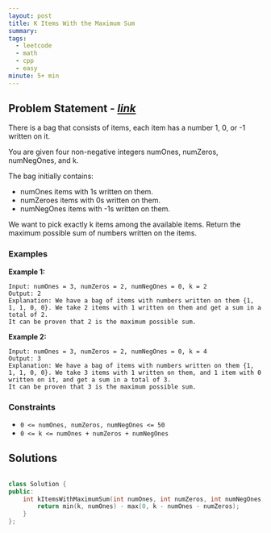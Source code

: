 ```yaml
---
layout: post
title: K Items With the Maximum Sum
summary:
tags:
  - leetcode
  - math
  - cpp
  - easy
minute: 5+ min
---
```


## Problem Statement - [_link_](https://leetcode.com/problems/k-items-with-the-maximum-sum/description/)

There is a bag that consists of items, each item has a number 1, 0, or -1 written on it.

You are given four non-negative integers numOnes, numZeros, numNegOnes, and k.

The bag initially contains:

+ numOnes items with 1s written on them.
+ numZeroes items with 0s written on them.
+ numNegOnes items with -1s written on them.

We want to pick exactly k items among the available items. Return the maximum possible sum of numbers written on the items.



### Examples

**Example 1:**  

```
Input: numOnes = 3, numZeros = 2, numNegOnes = 0, k = 2
Output: 2
Explanation: We have a bag of items with numbers written on them {1, 1, 1, 0, 0}. We take 2 items with 1 written on them and get a sum in a total of 2.
It can be proven that 2 is the maximum possible sum.
```

**Example 2:**  

```
Input: numOnes = 3, numZeros = 2, numNegOnes = 0, k = 4
Output: 3
Explanation: We have a bag of items with numbers written on them {1, 1, 1, 0, 0}. We take 3 items with 1 written on them, and 1 item with 0 written on it, and get a sum in a total of 3.
It can be proven that 3 is the maximum possible sum.
```

### Constraints

- `0 <= numOnes, numZeros, numNegOnes <= 50`
- `0 <= k <= numOnes + numZeros + numNegOnes`

## Solutions

```cpp

class Solution {
public:
    int kItemsWithMaximumSum(int numOnes, int numZeros, int numNegOnes, int k) {
        return min(k, numOnes) - max(0, k - numOnes - numZeros);
    }
};

```
